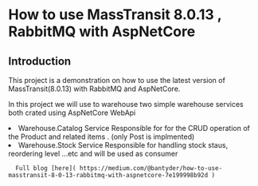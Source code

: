 <h1>How to use MassTransit 8.0.13 , RabbitMQ with AspNetCore </h1>

<h2>Introduction </h2>
This project is a demonstration on how to use the latest version of MassTransit(8.0.13) with RabbitMQ and AspNetCore.

In this project we will use to warehouse two simple warehouse services both crated using AspNetCore WebApi
    <li>Warehouse.Catalog Service 
          Responsible for for the CRUD operation of the Product and related items . (only Post is implmented)
    <li>Warehouse.Stock Service
           Responsible for handling stock staus, reordering level ...etc and will be used as consumer
 
 
      
      Full blog [here]( https://medium.com/@bantyder/how-to-use-masstransit-8-0-13-rabbitmq-with-aspnetcore-7e199998b92d )
